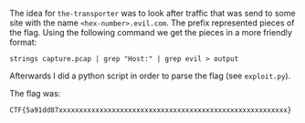The idea for `the-transporter` was to look after traffic that was send to some
site with the name `<hex-number>.evil.com`. The prefix represented pieces of the
flag. Using the following command we get the pieces in a more friendly format:

```
strings capture.pcap | grep "Host:" | grep evil > output
```

Afterwards I did a python script in order to parse the flag (see `exploit.py`).

The flag was:

```
CTF{5a91dd87xxxxxxxxxxxxxxxxxxxxxxxxxxxxxxxxxxxxxxxxxxxxxxxxxxxxxxxx}
```
